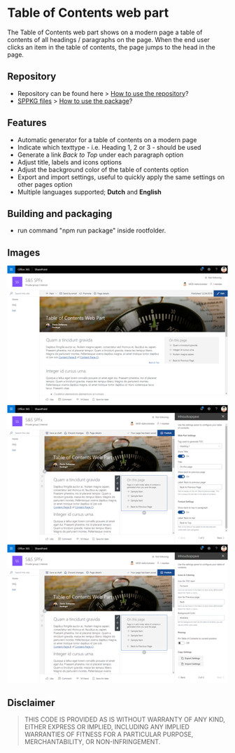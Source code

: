# Table of Contents web part

The Table of Contents web part shows on a modern page a table of contents of all headings / paragraphs on the page. When the end user clicks an item in the table of contents, the page jumps to the head in the page. 

## Repository
- Repository can be found here > [How to use the repository][link1]?
- [SPPKG files](https://github.com/Portiva-O365/webpart-tableofcontents/tree/master/sharepoint) > [How to use the package][link2]?

## Features
- Automatic generator for a table of contents on a modern page
- Indicate which texttype - i.e. Heading 1, 2 or 3 - should be used
- Generate a link *Back to Top* under each paragraph option
- Adjust title, labels and icons options
- Adjust the background color of the table of contents option
- Export and import settings, useful to quickly apply the same settings on other pages option
- Multiple languages supported; **Dutch** and **English**

## Building and packaging
- run command "npm run package" inside rootfolder.

## Images
![Page with Table of Contents web part][image01]
![Web Part Configuratie 1][image02]
![Web Part Configuratie 2][image03]

## Disclaimer

> THIS CODE IS PROVIDED AS IS WITHOUT WARRANTY OF ANY KIND, EITHER EXPRESS OR IMPLIED, INCLUDING ANY IMPLIED WARRANTIES OF FITNESS FOR A PARTICULAR PURPOSE, MERCHANTABILITY, OR NON-INFRINGEMENT.

[image01]: ./images/TableOfContents01.png
[image02]: ./images/TableOfContents02.png
[image03]: ./images/TableOfContents03.png

[link1]: https://github.com/Portiva-O365/portfolio/blob/master/repository-usage.md
[link2]: https://github.com/Portiva-O365/portfolio/blob/master/repository-packages.md